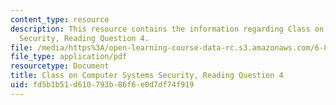 ```yaml
---
content_type: resource
description: This resource contains the information regarding Class on Computer Systems
  Security, Reading Question 4.
file: /media/https%3A/open-learning-course-data-rc.s3.amazonaws.com/6-858-computer-systems-security-fall-2014/fd5b1b51d610793b86f6e0d7df74f919_MIT6_858F14_Reading4.pdf
file_type: application/pdf
resourcetype: Document
title: Class on Computer Systems Security, Reading Question 4
uid: fd5b1b51-d610-793b-86f6-e0d7df74f919
---
```

